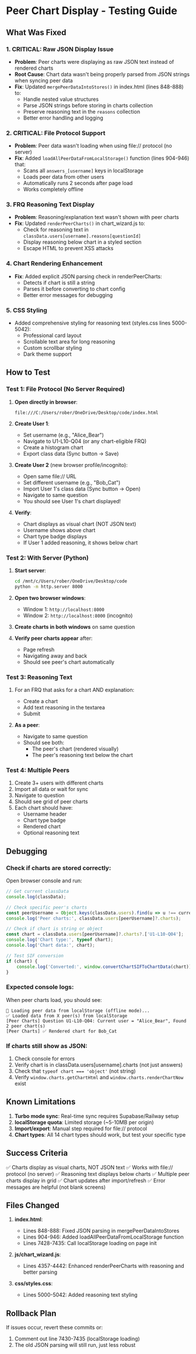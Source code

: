 # Peer Chart Display - Testing Guide

## What Was Fixed

### 1. **CRITICAL: Raw JSON Display Issue**
- **Problem**: Peer charts were displaying as raw JSON text instead of rendered charts
- **Root Cause**: Chart data wasn't being properly parsed from JSON strings when syncing peer data
- **Fix**: Updated `mergePeerDataIntoStores()` in index.html (lines 848-888) to:
  - Handle nested value structures
  - Parse JSON strings before storing in charts collection
  - Preserve reasoning text in the `reasons` collection
  - Better error handling and logging

### 2. **CRITICAL: File Protocol Support**
- **Problem**: Peer data wasn't loading when using file:// protocol (no server)
- **Fix**: Added `loadAllPeerDataFromLocalStorage()` function (lines 904-946) that:
  - Scans all `answers_[username]` keys in localStorage
  - Loads peer data from other users
  - Automatically runs 2 seconds after page load
  - Works completely offline

### 3. **FRQ Reasoning Text Display**
- **Problem**: Reasoning/explanation text wasn't shown with peer charts
- **Fix**: Updated `renderPeerCharts()` in chart_wizard.js to:
  - Check for reasoning text in `classData.users[username].reasons[questionId]`
  - Display reasoning below chart in a styled section
  - Escape HTML to prevent XSS attacks

### 4. **Chart Rendering Enhancement**
- **Fix**: Added explicit JSON parsing check in renderPeerCharts:
  - Detects if chart is still a string
  - Parses it before converting to chart config
  - Better error messages for debugging

### 5. **CSS Styling**
- Added comprehensive styling for reasoning text (styles.css lines 5000-5042):
  - Professional card layout
  - Scrollable text area for long reasoning
  - Custom scrollbar styling
  - Dark theme support

## How to Test

### Test 1: File Protocol (No Server Required)

1. **Open directly in browser**:
   ```
   file:///C:/Users/rober/OneDrive/Desktop/code/index.html
   ```

2. **Create User 1**:
   - Set username (e.g., "Alice_Bear")
   - Navigate to U1-L10-Q04 (or any chart-eligible FRQ)
   - Create a histogram chart
   - Export class data (Sync button → Save)

3. **Create User 2** (new browser profile/incognito):
   - Open same file:// URL
   - Set different username (e.g., "Bob_Cat")
   - Import User 1's class data (Sync button → Open)
   - Navigate to same question
   - You should see User 1's chart displayed!

4. **Verify**:
   - Chart displays as visual chart (NOT JSON text)
   - Username shows above chart
   - Chart type badge displays
   - If User 1 added reasoning, it shows below chart

### Test 2: With Server (Python)

1. **Start server**:
   ```bash
   cd /mnt/c/Users/rober/OneDrive/Desktop/code
   python -m http.server 8000
   ```

2. **Open two browser windows**:
   - Window 1: `http://localhost:8000`
   - Window 2: `http://localhost:8000` (incognito)

3. **Create charts in both windows** on same question

4. **Verify peer charts appear** after:
   - Page refresh
   - Navigating away and back
   - Should see peer's chart automatically

### Test 3: Reasoning Text

1. For an FRQ that asks for a chart AND explanation:
   - Create a chart
   - Add text reasoning in the textarea
   - Submit

2. **As a peer**:
   - Navigate to same question
   - Should see both:
     - The peer's chart (rendered visually)
     - The peer's reasoning text below the chart

### Test 4: Multiple Peers

1. Create 3+ users with different charts
2. Import all data or wait for sync
3. Navigate to question
4. Should see grid of peer charts
5. Each chart should have:
   - Username header
   - Chart type badge
   - Rendered chart
   - Optional reasoning text

## Debugging

### Check if charts are stored correctly:

Open browser console and run:
```javascript
// Get current classData
console.log(classData);

// Check specific peer's charts
const peerUsername = Object.keys(classData.users).find(u => u !== currentUsername);
console.log('Peer charts:', classData.users[peerUsername]?.charts);

// Check if chart is string or object
const chart = classData.users[peerUsername]?.charts?.['U1-L10-Q04'];
console.log('Chart type:', typeof chart);
console.log('Chart data:', chart);

// Test SIF conversion
if (chart) {
    console.log('Converted:', window.convertChartSIFToChartData(chart));
}
```

### Expected console logs:

When peer charts load, you should see:
```
📂 Loading peer data from localStorage (offline mode)...
✅ Loaded data from X peer(s) from localStorage
[Peer Charts] Question U1-L10-Q04: Current user = "Alice_Bear", Found 2 peer chart(s)
[Peer Charts] ✅ Rendered chart for Bob_Cat
```

### If charts still show as JSON:

1. Check console for errors
2. Verify chart is in classData.users[username].charts (not just answers)
3. Check that `typeof chart === 'object'` (not string)
4. Verify `window.charts.getChartHtml` and `window.charts.renderChartNow` exist

## Known Limitations

1. **Turbo mode sync**: Real-time sync requires Supabase/Railway setup
2. **localStorage quota**: Limited storage (~5-10MB per origin)
3. **Import/export**: Manual step required for file:// protocol
4. **Chart types**: All 14 chart types should work, but test your specific type

## Success Criteria

✅ Charts display as visual charts, NOT JSON text
✅ Works with file:// protocol (no server)
✅ Reasoning text displays below charts
✅ Multiple peer charts display in grid
✅ Chart updates after import/refresh
✅ Error messages are helpful (not blank screens)

## Files Changed

1. **index.html**:
   - Lines 848-888: Fixed JSON parsing in mergePeerDataIntoStores
   - Lines 904-946: Added loadAllPeerDataFromLocalStorage function
   - Lines 7428-7435: Call localStorage loading on page init

2. **js/chart_wizard.js**:
   - Lines 4357-4442: Enhanced renderPeerCharts with reasoning and better parsing

3. **css/styles.css**:
   - Lines 5000-5042: Added reasoning text styling

## Rollback Plan

If issues occur, revert these commits or:
1. Comment out line 7430-7435 (localStorage loading)
2. The old JSON parsing will still run, just less robust
